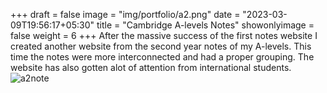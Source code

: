 +++
draft = false
image = "img/portfolio/a2.png"
date = "2023-03-09T19:56:17+05:30"
title = "Cambridge A-levels Notes"
showonlyimage = false
weight = 6
+++
After the massive success of the first notes website I created another  website from the second year notes of my A-levels. This time the notes were more interconnected and had a proper grouping. The website has also gotten alot of attention from international students. 
![a2note][1]

[1]: /img/portfolio/a2.png